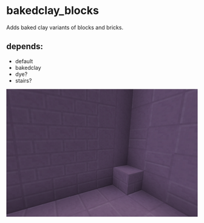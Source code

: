 # bakedclay_blocks

Adds baked clay variants of blocks and bricks.

## depends:
- default
- bakedclay
- dye?
- stairs?

![Preview](https://github.com/Napiophelios/bakedclay_blocks/blob/master/screenshot.png)
